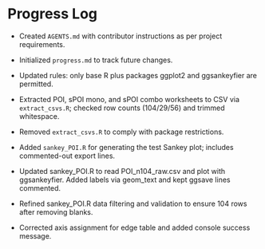 # Progress Log

- Created `AGENTS.md` with contributor instructions as per project requirements.
- Initialized `progress.md` to track future changes.
- Updated rules: only base R plus packages ggplot2 and ggsankeyfier are permitted.
- Extracted POI, sPOI mono, and sPOI combo worksheets to CSV via `extract_csvs.R`; checked row counts (104/29/56) and trimmed whitespace.
- Removed `extract_csvs.R` to comply with package restrictions.

- Added `sankey_POI.R` for generating the test Sankey plot; includes commented-out export lines.

- Updated sankey_POI.R to read POI_n104_raw.csv and plot with ggsankeyfier. Added labels via geom_text and kept ggsave lines commented.
- Refined sankey_POI.R data filtering and validation to ensure 104 rows after removing blanks.
- Corrected axis assignment for edge table and added console success message.
